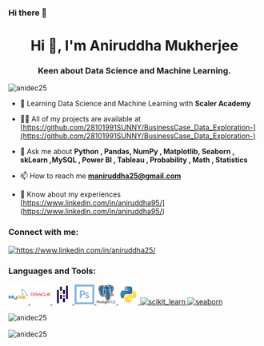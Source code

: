 ### Hi there 👋

<h1 align="center">Hi 👋, I'm Aniruddha Mukherjee</h1>
<h3 align="center">Keen about Data Science and Machine Learning.</h3>

<p align="left"> <img src="https://komarev.com/ghpvc/?username=anidec25&label=Profile%20views&color=0e75b6&style=flat" alt="anidec25" /> </p>

- 🌱 Learning Data Science and Machine Learning with  **Scaler Academy**

- 👨‍💻 All of my projects are available at [https://github.com/28101991SUNNY/BusinessCase_Data_Exploration-](https://github.com/28101991SUNNY/BusinessCase_Data_Exploration-)

- 💬 Ask me about **Python , Pandas, NumPy , Matplotlib, Seaborn , skLearn ,MySQL , Power BI , Tableau , Probability , Math , Statistics**

- 📫 How to reach me **maniruddha25@gmail.com**

- 📄 Know about my experiences [https://www.linkedin.com/in/aniruddha95/]
  (https://www.linkedin.com/in/aniruddha95/)

<h3 align="left">Connect with me:</h3>
<p align="left">
<a href="https://linkedin.com/in/https://www.linkedin.com/in/aniruddha25/" target="blank"><img align="center" src="https://raw.githubusercontent.com/rahuldkjain/github-profile-readme-generator/master/src/images/icons/Social/linked-in-alt.svg" alt="https://www.linkedin.com/in/aniruddha25/" height="30" width="40" /></a>
</p>

<h3 align="left">Languages and Tools:</h3>
<p align="left"> <a href="https://www.mysql.com/" target="_blank" rel="noreferrer"> <img src="https://raw.githubusercontent.com/devicons/devicon/master/icons/mysql/mysql-original-wordmark.svg" alt="mysql" width="40" height="40"/> </a> <a href="https://www.oracle.com/" target="_blank" rel="noreferrer"> <img src="https://raw.githubusercontent.com/devicons/devicon/master/icons/oracle/oracle-original.svg" alt="oracle" width="40" height="40"/> </a> <a href="https://pandas.pydata.org/" target="_blank" rel="noreferrer"> <img src="https://raw.githubusercontent.com/devicons/devicon/2ae2a900d2f041da66e950e4d48052658d850630/icons/pandas/pandas-original.svg" alt="pandas" width="40" height="40"/> </a> <a href="https://www.photoshop.com/en" target="_blank" rel="noreferrer"> <img src="https://raw.githubusercontent.com/devicons/devicon/master/icons/photoshop/photoshop-line.svg" alt="photoshop" width="40" height="40"/> </a> <a href="https://www.postgresql.org" target="_blank" rel="noreferrer"> <img src="https://raw.githubusercontent.com/devicons/devicon/master/icons/postgresql/postgresql-original-wordmark.svg" alt="postgresql" width="40" height="40"/> </a> <a href="https://www.python.org" target="_blank" rel="noreferrer"> <img src="https://raw.githubusercontent.com/devicons/devicon/master/icons/python/python-original.svg" alt="python" width="40" height="40"/> </a> <a href="https://scikit-learn.org/" target="_blank" rel="noreferrer"> <img src="https://upload.wikimedia.org/wikipedia/commons/0/05/Scikit_learn_logo_small.svg" alt="scikit_learn" width="40" height="40"/> </a> <a href="https://seaborn.pydata.org/" target="_blank" rel="noreferrer"> <img src="https://seaborn.pydata.org/_images/logo-mark-lightbg.svg" alt="seaborn" width="40" height="40"/> </a> </p>

<p><img align="center" src="https://github-readme-stats.vercel.app/api/top-langs?username=anidec25&show_icons=true&locale=en&layout=compact" alt="anidec25" /></p>

<p><img align="center" src="https://github-readme-streak-stats.herokuapp.com/?user=anidec25&" alt="anidec25" /></p>

